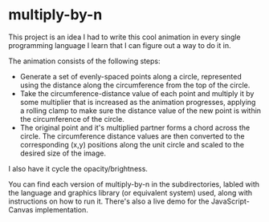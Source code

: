 # multiply-by-n

This project is an idea I had to write this cool animation in every single programming language I learn that I can figure out a way to do it in.

The animation consists of the following steps:

- Generate a set of evenly-spaced points along a circle, represented using the distance along the circumference from the top of the circle.
- Take the circumference-distance value of each point and multiply it by some multiplier that is increased as the animation progresses, applying a rolling clamp to make sure the distance value of the new point is within the circumference of the circle.
- The original point and it's multiplied partner forms a chord across the circle. The circumference distance values are then converted to the corresponding (x,y) positions along the unit circle and scaled to the desired size of the image.

I also have it cycle the opacity/brightness.

You can find each version of multiply-by-n in the subdirectories, labled with the language and graphics library (or equivalent system) used, along with instructions on how to run it. There's also a live demo for the JavaScript-Canvas implementation.
